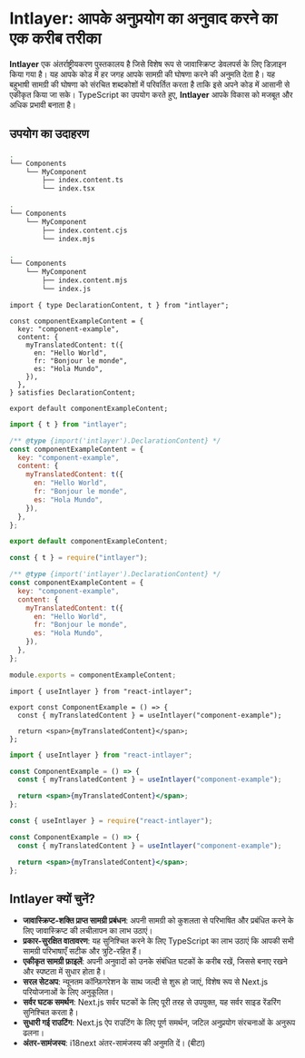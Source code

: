 # Intlayer: आपके अनुप्रयोग का अनुवाद करने का एक करीब तरीका

**Intlayer** एक अंतर्राष्ट्रीयकरण पुस्तकालय है जिसे विशेष रूप से जावास्क्रिप्ट डेवलपर्स के लिए डिज़ाइन किया गया है। यह आपके कोड में हर जगह आपके सामग्री की घोषणा करने की अनुमति देता है। यह बहुभाषी सामग्री की घोषणा को संरचित शब्दकोशों में परिवर्तित करता है ताकि इसे अपने कोड में आसानी से एकीकृत किया जा सके। TypeScript का उपयोग करते हुए, **Intlayer** आपके विकास को मजबूत और अधिक प्रभावी बनाता है।

## उपयोग का उदाहरण

```bash codeFormat="typescript"
.
└── Components
    └── MyComponent
        ├── index.content.ts
        └── index.tsx
```

```bash codeFormat="commonjs"
.
└── Components
    └── MyComponent
        ├── index.content.cjs
        └── index.mjs
```

```bash codeFormat="esm"
.
└── Components
    └── MyComponent
        ├── index.content.mjs
        └── index.js
```

```tsx fileName="./Components/MyComponent/index.content.ts" codeFormat="typescript"
import { type DeclarationContent, t } from "intlayer";

const componentExampleContent = {
  key: "component-example",
  content: {
    myTranslatedContent: t({
      en: "Hello World",
      fr: "Bonjour le monde",
      es: "Hola Mundo",
    }),
  },
} satisfies DeclarationContent;

export default componentExampleContent;
```

```jsx fileName="./Components/MyComponent/index.mjx" codeFormat="esm"
import { t } from "intlayer";

/** @type {import('intlayer').DeclarationContent} */
const componentExampleContent = {
  key: "component-example",
  content: {
    myTranslatedContent: t({
      en: "Hello World",
      fr: "Bonjour le monde",
      es: "Hola Mundo",
    }),
  },
};

export default componentExampleContent;
```

```jsx fileName="./Components/MyComponent/index.csx" codeFormat="commonjs"
const { t } = require("intlayer");

/** @type {import('intlayer').DeclarationContent} */
const componentExampleContent = {
  key: "component-example",
  content: {
    myTranslatedContent: t({
      en: "Hello World",
      fr: "Bonjour le monde",
      es: "Hola Mundo",
    }),
  },
};

module.exports = componentExampleContent;
```

```tsx fileName="./Components/MyComponent/index.tsx" codeFormat="typescript"
import { useIntlayer } from "react-intlayer";

export const ComponentExample = () => {
  const { myTranslatedContent } = useIntlayer("component-example");

  return <span>{myTranslatedContent}</span>;
};
```

```jsx fileName="./Components/MyComponent/index.mjx" codeFormat="esm"
import { useIntlayer } from "react-intlayer";

const ComponentExample = () => {
  const { myTranslatedContent } = useIntlayer("component-example");

  return <span>{myTranslatedContent}</span>;
};
```

```jsx fileName="./Components/MyComponent/index.csx" codeFormat="commonjs"
const { useIntlayer } = require("react-intlayer");

const ComponentExample = () => {
  const { myTranslatedContent } = useIntlayer("component-example");

  return <span>{myTranslatedContent}</span>;
};
```

## Intlayer क्यों चुनें?

- **जावास्क्रिप्ट-शक्ति प्राप्त सामग्री प्रबंधन**: अपनी सामग्री को कुशलता से परिभाषित और प्रबंधित करने के लिए जावास्क्रिप्ट की लचीलापन का लाभ उठाएं।
- **प्रकार-सुरक्षित वातावरण**: यह सुनिश्चित करने के लिए TypeScript का लाभ उठाएं कि आपकी सभी सामग्री परिभाषाएँ सटीक और त्रुटि-रहित हैं।
- **एकीकृत सामग्री फ़ाइलें**: अपनी अनुवादों को उनके संबंधित घटकों के करीब रखें, जिससे बनाए रखने और स्पष्टता में सुधार होता है।
- **सरल सेटअप**: न्यूनतम कॉन्फ़िगरेशन के साथ जल्दी से शुरू हो जाएं, विशेष रूप से Next.js परियोजनाओं के लिए अनुकूलित।
- **सर्वर घटक समर्थन**: Next.js सर्वर घटकों के लिए पूरी तरह से उपयुक्त, यह सर्वर साइड रेंडरिंग सुनिश्चित करता है।
- **सुधारी गई राउटिंग**: Next.js ऐप राउटिंग के लिए पूर्ण समर्थन, जटिल अनुप्रयोग संरचनाओं के अनुरूप ढलना।
- **अंतर-सामंजस्य**: i18next अंतर-सामंजस्य की अनुमति दें। (बीटा)

